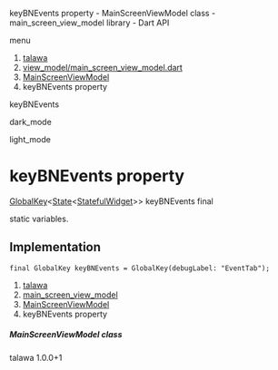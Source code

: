




keyBNEvents property - MainScreenViewModel class - main\_screen\_view\_model library - Dart API







menu

1. [talawa](../../index.html)
2. [view\_model/main\_screen\_view\_model.dart](../../view_model_main_screen_view_model/view_model_main_screen_view_model-library.html)
3. [MainScreenViewModel](../../view_model_main_screen_view_model/MainScreenViewModel-class.html)
4. keyBNEvents property

keyBNEvents


dark\_mode

light\_mode




# keyBNEvents property


[GlobalKey](https://api.flutter.dev/flutter/widgets/GlobalKey-class.html)<[State](https://api.flutter.dev/flutter/widgets/State-class.html)<[StatefulWidget](https://api.flutter.dev/flutter/widgets/StatefulWidget-class.html)>>
keyBNEvents
final

static variables.


## Implementation

```
final GlobalKey keyBNEvents = GlobalKey(debugLabel: "EventTab");
```

 


1. [talawa](../../index.html)
2. [main\_screen\_view\_model](../../view_model_main_screen_view_model/view_model_main_screen_view_model-library.html)
3. [MainScreenViewModel](../../view_model_main_screen_view_model/MainScreenViewModel-class.html)
4. keyBNEvents property

##### MainScreenViewModel class





talawa
1.0.0+1






